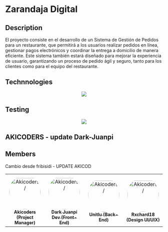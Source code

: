 # Zarandaja Digital

## Description
El proyecto consiste en el desarrollo de un Sistema de Gestión de Pedidos para un restaurante, que permitirá a los usuarios realizar pedidos en línea, gestionar pagos electrónicos y coordinar la entrega a domicilio de manera eficiente. Este sistema también estará diseñado para mejorar la experiencia de usuario, garantizando un proceso de pedido ágil y seguro, tanto para los clientes como para el equipo del restaurante.

## Technnologies
<p align="center">
  <a href="https://skillicons.dev">
    <img src="https://skillicons.dev/icons?i=html,css,javascript,java,mysql" />
  </a>
</p>

## Testing
<p align="center">
  <a href="https://skillicons.dev">
    <img src="https://skillicons.dev/icons?i=selenium" />
  </a>
</p>

## AKICODERS - update Dark-Juanpi

## Members
<table>
    <tr>
        <td align="center" style="word-wrap: break-word; width: 150.0; height: 150.0">
            <a href=https://github.com/Akicoders>
                <img src=https://avatars.githubusercontent.com/u/100632406?v=4 width="100;"  style="border-radius:50%;align-items:center;justify-content:center;overflow:hidden;padding-top:10px" alt=Akicoders/>
                <br />
                <sub style="font-size:14px"><b>Akicoders (Project Manager)</b></sub>
            </a>
        </td>
        <td align="center" style="word-wrap: break-word; width: 150.0; height: 150.0">
            <a href=https://github.com/Dark-JuanpiDev>
                <img src=https://avatars.githubusercontent.com/u/104664312?v=4 width="100;"  style="border-radius:50%;align-items:center;justify-content:center;overflow:hidden;padding-top:10px" alt=Akicoders/>
                <br />
                <sub style="font-size:14px"><b>Dark Juanpi Dev (Front-End)</b></sub>
            </a>
        </td>
        <td align="center" style="word-wrap: break-word; width: 150.0; height: 150.0">
            <a href=https://github.com/unitlu>
                <img src=https://avatars.githubusercontent.com/u/48168050?v=4 width="100;"  style="border-radius:50%;align-items:center;justify-content:center;overflow:hidden;padding-top:10px" alt=Akicoders/>
                <br />
                <sub style="font-size:14px"><b>Unitlu (Back-End)</b></sub>
            </a>
        </td>
        <td align="center" style="word-wrap: break-word; width: 150.0; height: 150.0">
            <a href=https://github.com/Rxchard18>
                <img src=https://avatars.githubusercontent.com/u/101030336?v=4 width="100;"  style="border-radius:50%;align-items:center;justify-content:center;overflow:hidden;padding-top:10px" alt=Akicoders/>
                <br />
                <sub style="font-size:14px"><b>Rxchard18 (Design UI/UIX)</b></sub>
            </a>
        </td>
    </tr>
<p>Cambio desde fribisidi - UPDATE AKICOD  </p>
</table>
